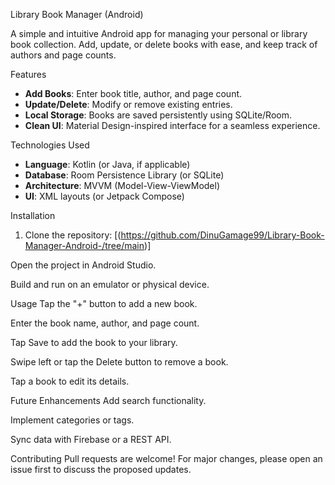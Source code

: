Library Book Manager (Android)

A simple and intuitive Android app for managing your personal or library book collection. Add, update, or delete books with ease, and keep track of authors and page counts.

 Features
- **Add Books**: Enter book title, author, and page count.
- **Update/Delete**: Modify or remove existing entries.
- **Local Storage**: Books are saved persistently using SQLite/Room.
- **Clean UI**: Material Design-inspired interface for a seamless experience.


 Technologies Used
- **Language**: Kotlin (or Java, if applicable)
- **Database**: Room Persistence Library (or SQLite)
- **Architecture**: MVVM (Model-View-ViewModel)
- **UI**: XML layouts (or Jetpack Compose)

 Installation
1. Clone the repository:
   [(https://github.com/DinuGamage99/Library-Book-Manager-Android-/tree/main)]
  
  
Open the project in Android Studio.

Build and run on an emulator or physical device.

Usage
Tap the "+" button to add a new book.

Enter the book name, author, and page count.

Tap Save to add the book to your library.

Swipe left or tap the Delete button to remove a book.

Tap a book to edit its details.

Future Enhancements
Add search functionality.

Implement categories or tags.

Sync data with Firebase or a REST API.

Contributing
Pull requests are welcome! For major changes, please open an issue first to discuss the proposed updates.
